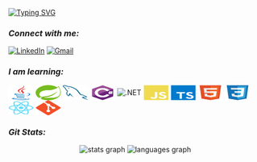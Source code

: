 [![Typing SVG](https://readme-typing-svg.herokuapp.com/?lines=Hi!+I'm+Carol.👋)](https://git.io/typing-svg)


### _Connect with me:_
[![LinkedIn](https://img.shields.io/badge/linkedin-%230077B5.svg?style=for-the-badge&logo=linkedin&logoColor=white)](https://www.linkedin.com/in/carolimaa/)
[![Gmail](https://img.shields.io/badge/-Gmail-c14438?style=for-the-badge&logo=gmail&logoColor=c71610)](mailto:carolniver12@gmail.com)

### _I am learning:_
<div style="display: inline_block" >
  <img align="center" alt="Java" height="30" width="50" src="https://raw.githubusercontent.com/devicons/devicon/master/icons/java/java-original.svg">
  <img align="center" alt="Spring" height="30" width="50" src="https://raw.githubusercontent.com/devicons/devicon/master/icons/spring/spring-original.svg">
  <img align="center" alt="MySQL" height="30" width="50" src="https://raw.githubusercontent.com/devicons/devicon/master/icons/mysql/mysql-original.svg">
  <img align="center" alt="C#" height="30" width="50" src="https://raw.githubusercontent.com/devicons/devicon/55609aa5bd817ff167afce0d965585c92040787a/icons/csharp/csharp-original.svg">
  <img align="center" alt=".NET" height="30" width="50" src="https://cdn.jsdelivr.net/gh/devicons/devicon/icons/dot-net/dot-net-plain-wordmark.svg">
  <img align="center" alt="JavaScript" height="30" width="50" src="https://raw.githubusercontent.com/devicons/devicon/master/icons/javascript/javascript-plain.svg">
  <img align="center" alt="TypeScript" height="30" width="50" src="https://raw.githubusercontent.com/devicons/devicon/master/icons/typescript/typescript-plain.svg">
  <img align="center" alt="HTML" height="30" width="50" src="https://raw.githubusercontent.com/devicons/devicon/master/icons/html5/html5-original.svg">
  <img align="center" alt="CSS" height="30" width="50" src="https://raw.githubusercontent.com/devicons/devicon/master/icons/css3/css3-original.svg">
  <img align="center" alt="React" height="30" width="50" src="https://raw.githubusercontent.com/devicons/devicon/master/icons/react/react-original.svg">
  <img align="center" alt="Git" height="30" width="50" src="https://raw.githubusercontent.com/devicons/devicon/master/icons/git/git-original.svg">
</div>

### _Git Stats:_
<div align="center">
  <img src="https://github-readme-stats.vercel.app/api?username=Carolimaa&hide_title=false&hide_rank=false&show_icons=true&include_all_commits=true&count_private=true&disable_animations=false&theme=onedark&locale=en&hide_border=false&order=1" height="140" alt="stats graph"  />
  <img src="https://github-readme-stats.vercel.app/api/top-langs?username=Carolimaa&locale=en&hide_title=false&layout=compact&card_width=320&langs_count=5&theme=onedark&hide_border=false&order=2" height="140" alt="languages graph"  />
</div>

<!---
Carolimaa/Carolimaa is a ✨ special ✨ repository because its `README.md` (this file) appears on your GitHub profile.
You can click the Preview link to take a look at your changes.
--->
